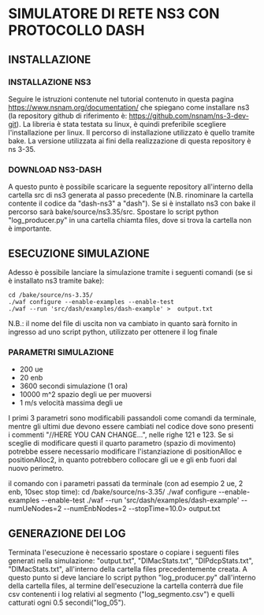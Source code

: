 # SIMULATORE DI RETE NS3 CON PROTOCOLLO DASH

## INSTALLAZIONE

### INSTALLAZIONE NS3
Seguire le istruzioni contenute nel tutorial contenuto in questa pagina https://www.nsnam.org/documentation/ che spiegano come installare ns3 (la repository github di riferimento è: https://github.com/nsnam/ns-3-dev-git). La libreria è stata testata su linux, è quindi preferibile scegliere l'installazione per linux. Il percorso di installazione utilizzato è quello tramite bake. La versione utilizzata ai fini della realizzazione di questa repository è ns 3-35.

### DOWNLOAD NS3-DASH
A questo punto è possibile scaricare la seguente repository all'interno della cartella src di ns3 generata al passo precedente (N.B. rinominare la cartella contente il codice da "dash-ns3" a "dash"). Se si è installato ns3 con bake il percorso sarà bake/source/ns3.35/src. Spostare lo script python "log_producer.py" in una cartella chiamta files, dove si trova la cartella non è importante.

## ESECUZIONE SIMULAZIONE
Adesso è possibile lanciare la simulazione tramite i seguenti comandi (se si è installato ns3 tramite bake):

    cd /bake/source/ns-3.35/
    ./waf configure --enable-examples --enable-test
    ./waf --run 'src/dash/examples/dash-example' > 	output.txt

N.B.: il nome del file di uscita non va cambiato in quanto sarà fornito in ingresso ad uno script python, utilizzato per ottenere il log finale

### PARAMETRI SIMULAZIONE

 - 200 ue 
 - 20 enb
 - 3600 secondi simulazione (1 ora)
 - 10000 m^2 spazio degli ue per muoversi
 - 1 m/s velocità massima degli ue

I primi 3 parametri sono modificabili passandoli come comandi da terminale, mentre gli ultimi due devono essere cambiati nel codice dove sono presenti i commenti "//HERE YOU CAN CHANGE...", nelle righe 121 e 123. Se si sceglie di modificare questi il quarto parametro (spazio di movimento) potrebbe essere necessario modificare l'istanziazione di positionAlloc e positionAlloc2, in quanto potrebbero collocare gli ue e gli enb fuori dal nuovo perimetro.

il comando con i parametri passati da terminale (con ad esempio 2 ue, 2 enb, 10sec stop time):
    cd /bake/source/ns-3.35/
    ./waf configure --enable-examples --enable-test
    ./waf --run 'src/dash/examples/dash-example' --numUeNodes=2 --numEnbNodes=2 --stopTime=10.0> 	output.txt
    
## GENERAZIONE DEI LOG
Terminata l'esecuzione è necessario spostare o copiare i seguenti files generati nella simulazione: "output.txt", "DlMacStats.txt", "DlPdcpStats.txt", "DlMacStats.txt", all'interno della cartella files precedentemente creata. A questo punto si deve lanciare lo script python "log_producer.py" dall'interno della cartella files, al termine dell'esecuzione la cartella conterrà due file csv contenenti i log relativi al segmento ("log_segmento.csv") e quelli catturati ogni 0.5 secondi("log_05").

	
